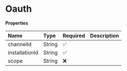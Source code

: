 # Oauth

**Properties**

| Name           | Type   | Required | Description |
| :------------- | :----- | :------- | :---------- |
| channelId      | String | ✅       |             |
| installationId | String | ✅       |             |
| scope          | String | ❌       |             |
